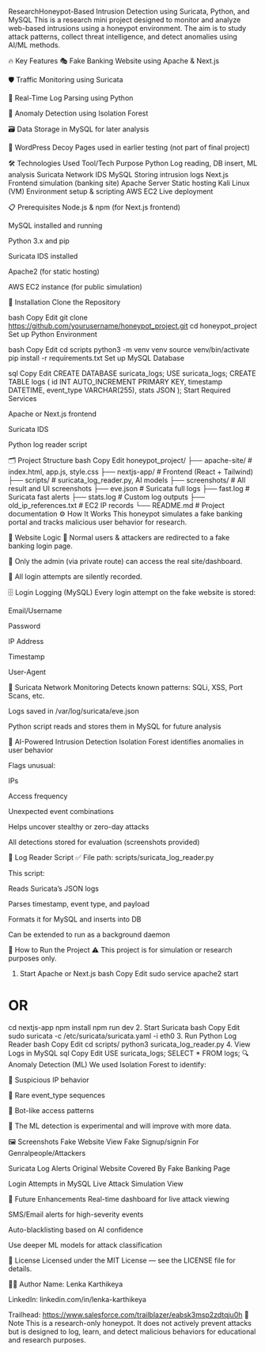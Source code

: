 ResearchHoneypot-Based Intrusion Detection using Suricata, Python, and MySQL
This is a research mini project designed to monitor and analyze web-based intrusions using a honeypot environment. The aim is to study attack patterns, collect threat intelligence, and detect anomalies using AI/ML methods.

🔥 Key Features
🎭 Fake Banking Website using Apache & Next.js

🛡️ Traffic Monitoring using Suricata

🐍 Real-Time Log Parsing using Python

🧠 Anomaly Detection using Isolation Forest

🗃️ Data Storage in MySQL for later analysis

🧪 WordPress Decoy Pages used in earlier testing (not part of final project)

🛠️ Technologies Used
Tool/Tech	Purpose
Python	Log reading, DB insert, ML analysis
Suricata	Network IDS
MySQL	Storing intrusion logs
Next.js	Frontend simulation (banking site)
Apache Server	Static hosting
Kali Linux (VM)	Environment setup & scripting
AWS EC2	Live deployment

📋 Prerequisites
Node.js & npm (for Next.js frontend)

MySQL installed and running

Python 3.x and pip

Suricata IDS installed

Apache2 (for static hosting)

AWS EC2 instance (for public simulation)

🧩 Installation
Clone the Repository

bash
Copy
Edit
git clone https://github.com/yourusername/honeypot_project.git
cd honeypot_project
Set up Python Environment

bash
Copy
Edit
cd scripts
python3 -m venv venv
source venv/bin/activate
pip install -r requirements.txt
Set up MySQL Database

sql
Copy
Edit
CREATE DATABASE suricata_logs;
USE suricata_logs;
CREATE TABLE logs (
    id INT AUTO_INCREMENT PRIMARY KEY,
    timestamp DATETIME,
    event_type VARCHAR(255),
    stats JSON
);
Start Required Services

Apache or Next.js frontend

Suricata IDS

Python log reader script

🗂️ Project Structure
bash
Copy
Edit
honeypot_project/
├── apache-site/           # index.html, app.js, style.css
├── nextjs-app/            # Frontend (React + Tailwind)
├── scripts/               # suricata_log_reader.py, AI models
├── screenshots/           # All result and UI screenshots
├── eve.json               # Suricata full logs
├── fast.log               # Suricata fast alerts
├── stats.log              # Custom log outputs
├── old_ip_references.txt  # EC2 IP records
└── README.md              # Project documentation
⚙️ How It Works
This honeypot simulates a fake banking portal and tracks malicious user behavior for research.

🔁 Website Logic
👤 Normal users & attackers are redirected to a fake banking login page.

🔐 Only the admin (via private route) can access the real site/dashboard.

🎯 All login attempts are silently recorded.

🗄️ Login Logging (MySQL)
Every login attempt on the fake website is stored:

Email/Username

Password

IP Address

Timestamp

User-Agent

📡 Suricata Network Monitoring
Detects known patterns: SQLi, XSS, Port Scans, etc.

Logs saved in /var/log/suricata/eve.json

Python script reads and stores them in MySQL for future analysis

🧠 AI-Powered Intrusion Detection
Isolation Forest identifies anomalies in user behavior

Flags unusual:

IPs

Access frequency

Unexpected event combinations

Helps uncover stealthy or zero-day attacks

All detections stored for evaluation (screenshots provided)

🐍 Log Reader Script
✅ File path: scripts/suricata_log_reader.py

This script:

Reads Suricata’s JSON logs

Parses timestamp, event type, and payload

Formats it for MySQL and inserts into DB

Can be extended to run as a background daemon

🚀 How to Run the Project
⚠️ This project is for simulation or research purposes only.

1. Start Apache or Next.js
bash
Copy
Edit
sudo service apache2 start
# OR
cd nextjs-app
npm install
npm run dev
2. Start Suricata
bash
Copy
Edit
sudo suricata -c /etc/suricata/suricata.yaml -i eth0
3. Run Python Log Reader
bash
Copy
Edit
cd scripts/
python3 suricata_log_reader.py
4. View Logs in MySQL
sql
Copy
Edit
USE suricata_logs;
SELECT * FROM logs;
🔍 Anomaly Detection (ML)
We used Isolation Forest to identify:

🚨 Suspicious IP behavior

🚨 Rare event_type sequences

🚨 Bot-like access patterns

🧪 The ML detection is experimental and will improve with more data.

🖼️ Screenshots
Fake Website View	Fake Signup/signin For Genralpeople/Attackers

Suricata Log Alerts	Original Website Covered By Fake Banking Page

Login Attempts in MySQL	Live Attack Simulation View


🚧 Future Enhancements
 Real-time dashboard for live attack viewing

 SMS/Email alerts for high-severity events

 Auto-blacklisting based on AI confidence

 Use deeper ML models for attack classification

📄 License
Licensed under the MIT License — see the LICENSE file for details.

🙋‍♂️ Author
Name: Lenka Karthikeya


LinkedIn: linkedin.com/in/lenka-karthikeya


Trailhead: https://www.salesforce.com/trailblazer/eabsk3msp2zdtqju0h
📢 Note
This is a research-only honeypot. It does not actively prevent attacks but is designed to log, learn, and detect malicious behaviors for educational and research purposes.


